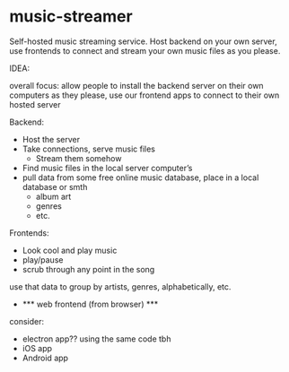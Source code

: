 # music-streamer
Self-hosted music streaming service. Host backend on your own server, use frontends to connect and stream your own music files as you please.


IDEA:

overall focus: allow people to install the backend server on their own computers as they please,
use our frontend apps to connect to their own hosted server


Backend:

- Host the server
- Take connections, serve music files
	- Stream them somehow
- Find music files in the local server computer’s 
- pull data from some free online music database, place in a local database or smth
	- album art
	- genres
	- etc.


Frontends:
- Look cool and play music
- play/pause
- scrub through any point in the song


use that data to group by artists, genres, alphabetically, etc.


- *** web frontend (from browser) ***

consider: 
- electron app?? using the same code tbh
- iOS app
- Android app